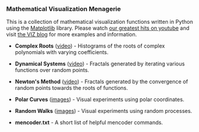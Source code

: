 ### Mathematical Visualization Menagerie

This is a collection of mathematical visualization functions written in Python using the [Matplotlib](https://github.com/matplotlib/matplotlib) library. Please watch [our greatest hits on youtube](https://www.youtube.com/watch?v=DMxHObcsYJ0&list=PLCHiRRgthTUUCQvu0Vg37iVqW9s7-cJyR) and visit [the VIZ blog](http://poibella.org/viz) for more examples and information.

* __Complex Roots__ ([video](http://www.youtube.com/watch?v=DMxHObcsYJ0&list=PLCHiRRgthTUVuJeDDvRP0m3QgrZAj0qN2)) - Histograms of the roots of complex polynomials with varying coefficients.

* __Dynamical Systems__ ([video](http://www.youtube.com/watch?v=RnGPpjvugZo&list=PL937F80DD4ABB4C75)) - Fractals generated by iterating various functions over random points.

* __Newton's Method__ ([video](https://www.youtube.com/watch?v=U3InN6WXBiY&list=PLCHiRRgthTUWe6hkuZyyzXKncl1fodJaC)) - Fractals generated by the convergence of random points towards the roots of functions.

* __Polar Curves__ ([images](http://poibella.org/viz/?p=289)) - Visual experiments using polar coordinates.

* __Random Walks__ ([images](http://poibella.org/viz/?p=251)) - Visual experiments using random processes.

* __mencoder.txt__ - A short list of helpful mencoder commands.
